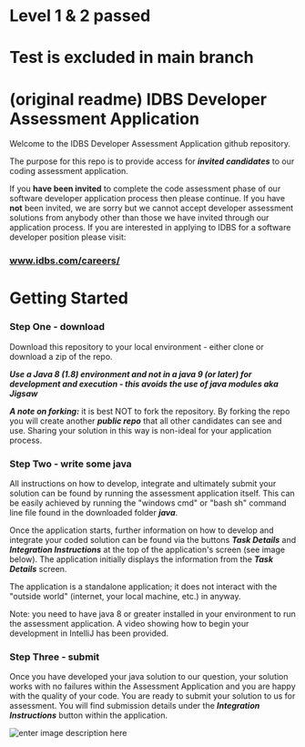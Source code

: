 # Level 1 & 2 passed
# Test is excluded in main branch

# (original readme) IDBS Developer Assessment Application

Welcome to the IDBS Developer Assessment Application github repository.

The purpose for this repo is to provide access for ***invited candidates*** to our coding assessment application. 

If you **have been invited** to complete the code assessment phase of our software developer  application process then please continue. If you have **not** been invited, we are sorry but we cannot accept developer assessment solutions from anybody other than those we have invited through our application process. If you are interested in applying to IDBS for a software developer position please visit: 

### www.idbs.com/careers/

# Getting Started

### Step One - download
Download this repository to your local environment - either clone or download a zip of the repo.

***Use a Java 8 (1.8) environment and not in a java 9 (or later) for development and execution - this avoids the use of java modules aka Jigsaw*** 

***A note on forking:*** it is best NOT to fork the repository. By forking the repo you will create another ***public repo*** that all other candidates can see and use. Sharing your solution in this way is non-ideal for your application process.

### Step Two - write some java 
All instructions on how to develop, integrate and ultimately submit your solution can be found by running the assessment application itself. This can be easily achieved by running the "windows cmd" or "bash sh" command line file found in the downloaded folder ***java***. 


Once the application starts, further information on how to develop and integrate your coded solution can be found via the buttons ***Task Details*** and ***Integration Instructions***  at the top of the application's screen (see image below). The application initially displays the information from the ***Task Details*** screen.

The application is a standalone application; it does not interact with the "outside world" (internet, your local machine, etc.) in anyway.

Note: you need to have java 8 or greater installed in your environment to run the assessment application. A video showing how to begin your development in IntelliJ has been provided. 

### Step Three - submit
Once you have developed your java solution to our question, your solution works with no failures within the Assessment Application and you are happy with the quality of your code. You are ready to submit your solution to us for assessment. You will find submission details under the ***Integration Instructions*** button within the application. 

![enter image description here](images/AssessmentApp.png)



